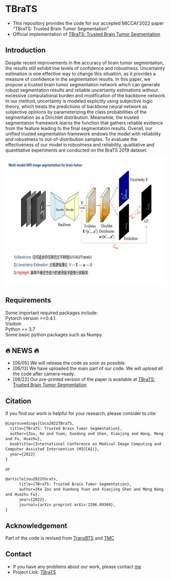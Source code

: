 # TBraTS
* This repository provides the code for our accepted MICCAI'2022 paper "TBraTS: Trusted Brain Tumor Segmentation"
* Official implementation of [TBraTS: Trusted Brain Tumor Segmentation](https://arxiv.org/abs/2206.09309)
## Introduction
Despite recent improvements in the accuracy of brain tumor segmentation, the results still exhibit low levels of confidence and robustness. Uncertainty estimation is one effective way to change this situation, as it provides a measure of confidence in the segmentation results. In this paper, we propose a trusted brain tumor segmentation network which can generate robust segmentation results and reliable uncertainty estimations without excessive computational burden and modification of the backbone network. In our method, uncertainty is modeled explicitly using subjective logic theory, which treats the predictions of backbone neural network as subjective opinions by parameterizing the class probabilities of the segmentation as a Dirichlet distribution. Meanwhile, the trusted segmentation framework learns the function that gathers reliable evidence from the feature leading to the final segmentation results. Overall, our unified trusted segmentation framework endows the model with reliability and robustness to out-of-distribution samples. To evaluate the effectiveness of our model in robustness and reliability, qualitative and quantitative experiments are conducted on the BraTS 2019 dataset.

<div align=center><img width="900" height="400" alt="Our TBraTS framework" src="https://github.com/Cocofeat/TBraTS/blob/main/image/Trust_Step.gif"/></div>

## Requirements
Some important required packages include:  
Pytorch version >=0.4.1.  
Visdom  
Python == 3.7  
Some basic python packages such as Numpy.  
##  :fire: NEWS :fire:
* [06/05] We will release the code as soon as possible. 
* [06/13] We have uploaded the main part of our code. We will upload all the code after camera-ready.
* [06/22] Our pre-printed version of the paper is available at [TBraTS: Trusted Brain Tumor Segmentation](https://arxiv.org/abs/2206.09309)
## Citation
If you find our work is helpful for your research, please consider to cite:  
```
@inproceedings{Coco2022TBraTS,
  title={TBraTS: Trusted Brain Tumor Segmentation},
  author={Zou, Ke and Yuan, Xuedong and Shen, Xiaojing and Wang, Meng and Fu, Huazhu},
  booktitle={International Conference on Medical Image Computing and Computer Assisted Intervention (MICCAI)},
  year={2022}
}
```
or
```
@article{zou2022tbrats,
      title={TBraTS: Trusted Brain Tumor Segmentation}, 
      author={Ke Zou and Xuedong Yuan and Xiaojing Shen and Meng Wang and Huazhu Fu},
      year={2022},
      journal={arXiv preprint arXiv:2206.09309},
}
```
## Acknowledgement
Part of the code is revised from [TransBTS](https://github.com/Wenxuan-1119/TransBTS) and [TMC](https://github.com/hanmenghan/TMC)

## Contact
* If you have any problems about our work, please contact [me](kezou8@gmail.com) 
* Project Link: [TBraTS](https://github.com/Cocofeat/TBraTS/)
